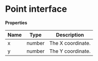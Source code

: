 # Point interface

**Properties**

| Name | Type   | Description       |
| ---- | ------ | ----------------- |
| x    | number | The X coordinate. |
| y    | number | The Y coordinate. |
